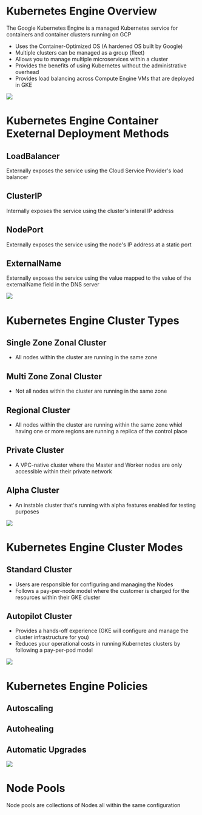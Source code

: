 # Kubernetes Engine Overview

The Google Kubernetes Engine is a managed Kubernetes service for containers and container clusters running on GCP

* Uses the Container-Optimized OS (A hardened OS built by Google)
* Multiple clusters can be managed as a group (fleet)
* Allows you to manage multiple microservices within a cluster
* Provides the benefits of using Kubernetes without the administrative overhead
* Provides load balancing across Compute Engine VMs that are deployed in GKE

![](https://github.com/JonmarCorpuz/SecondBrain/blob/main/Assets/Whitespace.png)

# Kubernetes Engine Container Exeternal Deployment Methods

## LoadBalancer

Externally exposes the service using the Cloud Service Provider's load balancer 

## ClusterIP 

Internally exposes the service using the cluster's interal IP address 

## NodePort 

Externally exposes the service using the node's IP address at a static port

## ExternalName 

Externally exposes the service using the value mapped to the value of the externalName field in the DNS server 

![](https://github.com/JonmarCorpuz/SecondBrain/blob/main/Assets/Whitespace.png)

# Kubernetes Engine Cluster Types

## Single Zone Zonal Cluster

* All nodes within the cluster are running in the same zone

## Multi Zone Zonal Cluster

* Not all nodes within the cluster are running in the same zone

## Regional Cluster

* All nodes within the cluster are running within the same zone whiel having one or more regions are running a replica of the control place

## Private Cluster

* A VPC-native cluster where the Master and Worker nodes are only accessible within their private network

## Alpha Cluster

* An instable cluster that's running with alpha features enabled for testing purposes

![](https://github.com/JonmarCorpuz/SecondBrain/blob/main/Assets/Whitespace.png)

# Kubernetes Engine Cluster Modes

## Standard Cluster 

* Users are responsible for configuring and managing the Nodes
* Follows a pay-per-node model where the customer is charged for the resources within their GKE cluster

## Autopilot Cluster 

* Provides a hands-off experience (GKE will configure and manage the cluster infrastructure for you)
* Reduces your operational costs in running Kubernetes clusters by following a pay-per-pod model

![](https://github.com/JonmarCorpuz/SecondBrain/blob/main/Assets/Whitespace.png)

# Kubernetes Engine Policies

## Autoscaling

## Autohealing

## Automatic Upgrades

![](https://github.com/JonmarCorpuz/SecondBrain/blob/main/Assets/Whitespace.png)

# Node Pools

Node pools are collections of Nodes all within the same configuration
